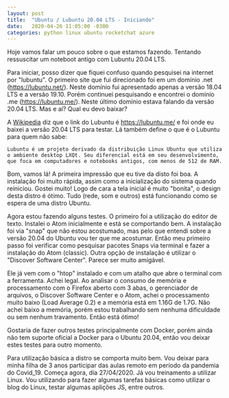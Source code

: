 ```yaml
---
layout: post
title:  "Ubuntu / Lubuntu 20.04 LTS - Iniciando"
date:   2020-04-26 11:05:00 -0300
categories: python linux ubuntu rocketchat azure
---
```


Hoje vamos falar um pouco sobre o que estamos fazendo. Tentando ressuscitar um noteboot antigo com Lubuntu 20.04 LTS.

Para iniciar, posso dizer que fiquei confuso quando pesquisei na internet por "lubuntu". O primeiro site que fui direcionado foi em um domínio .net (https://lubuntu.net/). Neste domínio fui apresentado apenas a versão 18.04 LTS e a versão 19.10. Porém continuei pesquisando e encontrei o domínio .me (https://lubuntu.me/). Neste último domínio estava falando da versão 20.04 LTS. Mas e aí? Qual eu devo baixar?

A [Wikipedia][Wiki-LUbuntu] diz que o link do Lubuntu é https://lubuntu.me/ e foi onde eu baixei a versão 20.04 LTS para testar. Lá também define o que é o Lubuntu para quem não sabe:

```
Lubuntu é um projeto derivado da distribuição Linux Ubuntu que utiliza o ambiente desktop LXQt. Seu diferencial está em seu desenvolvimento, que foca em computadores e notebooks antigos, com menos de 512 de RAM.
```

Bom, vamos lá! A primeira impressão que eu tive da disto foi boa. A instalação foi muito rápida, assim como a inicialização do sistema quando reiniciou. Gostei muito! Logo de cara a tela inicial é muito "bonita", o design desta distro é ótimo. Tudo (rede, som e outros) está funcionando como se espera de uma distro Ubuntu.

Agora estou fazendo alguns testes. O primeiro foi a utilização do editor de texto. Instalei o Atom inicialmente e está se comportando bem. A instalação foi via "snap" que não estou acostumado, mas pelo que entendi sobre a versão 20.04 do Ubuntu vou ter que me acostumar. Então meu primeiro passo foi verificar como pesquisar pacotes Snaps via terminal e fazer a instalação do Atom (classic). Outra opção de instalação é utilizar o "Discover Software Center". Parece ser muito amigável.

Ele já vem com o "htop" instalado e com um atalho que abre o terminal com a ferramenta. Achei legal. Ao analisar o consumo de memória e processamento com o Firefox aberto com 3 abas, o gerenciador de arquivos, o Discover Software Center e o Atom, achei o processamento muito baixo (Load Average 0.2) e a memória está em 1.16G de 1.7G. Não achei baixo a memória, porém estou trabalhando sem nenhuma dificuldade ou sem nenhum travamento. Então está ótimo!

Gostaria de fazer outros testes principalmente com Docker, porém ainda não tem suporte oficial a Docker para o Ubuntu 20.04, então vou deixar estes testes para outro momento.

Para utilização básica a distro se comporta muito bem. Vou deixar para minha filha de 3 anos participar das aulas remoto em período da pandemia do Covid_19. Começa agora, dia 27/04/2020. Já vou treinamento a utilizar Linux. Vou utilizando para fazer algumas tarefas básicas como utilizar o blog do Linux, testar algumas aplições JS, entre outros.

[Wiki-LUbuntu]: https://pt.wikipedia.org/wiki/Lubuntu
